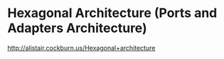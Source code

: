 # Hexagonal Architecture (Ports and Adapters Architecture)
http://alistair.cockburn.us/Hexagonal+architecture
